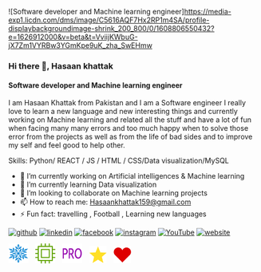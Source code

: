 ![Software developer and Machine learning engineer]https://media-exp1.licdn.com/dms/image/C5616AQF7Hx2RP1m4SA/profile-displaybackgroundimage-shrink_200_800/0/1608806550432?e=1626912000&v=beta&t=VviijKWbuG-jX7Zm1VYRBw3YGmKpe9uK_zha_SwEHmw


### Hi there 👋, Hasaan khattak
#### Software developer and Machine learning engineer

I am Hasaan Khattak from Pakistan and I am a Software engineer I really love to learn a new language and new interesting things and currently working on Machine learning and related all the stuff and have a lot of fun when facing many many errors and too much happy when to solve those error from the projects as well as from the life of bad sides and to improve my self and feel good to help other.

Skills: Python/ REACT / JS / HTML / CSS/Data visualization/MySQL 

- 🔭 I’m currently working on Artificial intelligences & Machine learning  
- 🌱 I’m currently learning Data visualization   
- 👯 I’m looking to collaborate on Machine learning projects  
- 📫 How to reach me: Hasaankhattak159@gmail.com 
- ⚡ Fun fact: travelling , Football , Learning new languages  


[<img src='https://cdn.jsdelivr.net/npm/simple-icons@3.0.1/icons/github.svg' alt='github' height='40'>](https://github.com/https://github.com/Hasaankhattak45)  [<img src='https://cdn.jsdelivr.net/npm/simple-icons@3.0.1/icons/linkedin.svg' alt='linkedin' height='40'>](https://www.linkedin.com/in/https://www.linkedin.com/in/hasaan-khattak-907a9b173//)  [<img src='https://cdn.jsdelivr.net/npm/simple-icons@3.0.1/icons/facebook.svg' alt='facebook' height='40'>](https://www.facebook.com/https://web.facebook.com/hasaan.khattak.9/)  [<img src='https://cdn.jsdelivr.net/npm/simple-icons@3.0.1/icons/instagram.svg' alt='instagram' height='40'>](https://www.instagram.com/https://www.instagram.com/hasaankhattak//)  [<img src='https://cdn.jsdelivr.net/npm/simple-icons@3.0.1/icons/youtube.svg' alt='YouTube' height='40'>](https://www.youtube.com/channel/https://www.youtube.com/channel/UCSX6TVc_E9Dk7MTu6aeQNyw)  [<img src='https://cdn.jsdelivr.net/npm/simple-icons@3.0.1/icons/icloud.svg' alt='website' height='40'>](https://hasaankhattak.blogspot.com/)  

<a href='https://archiveprogram.github.com/'><img src='https://raw.githubusercontent.com/acervenky/animated-github-badges/master/assets/acbadge.gif' width='40' height='40'></a> <a href='https://docs.github.com/en/developers'><img src='https://raw.githubusercontent.com/acervenky/animated-github-badges/master/assets/devbadge.gif' width='40' height='40'></a> <a href='https://github.com/pricing'><img src='https://raw.githubusercontent.com/acervenky/animated-github-badges/master/assets/pro.gif' width='40' height='40'></a> <a href='https://stars.github.com/'><img src='https://raw.githubusercontent.com/acervenky/animated-github-badges/master/assets/starbadge.gif' width='35' height='35'></a> <a href='https://docs.github.com/en/github/supporting-the-open-source-community-with-github-sponsors'><img src='https://raw.githubusercontent.com/acervenky/animated-github-badges/master/assets/sponsorbadge.gif' width='35' height='35'></a> 

